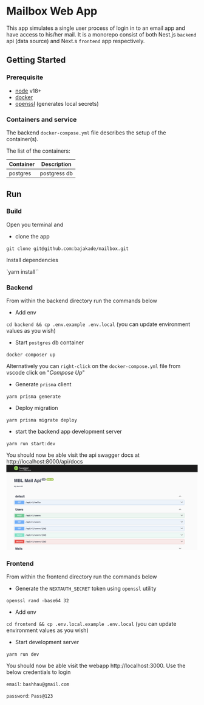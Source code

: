 # Mailbox Web App

This app simulates a single user process of login in to an email app and have access to his/her mail. It is a monorepo consist of both Nest.js `backend` api (data source) and Next.s `frontend` app respectively.

## Getting Started

### Prerequisite
- [node](https://nodejs.org/) v18+
- [docker](https://nodejs.org/)
- [openssl](https://www.openssl.org/) (generates local secrets)

### Containers and service
The backend `docker-compose.yml` file describes the setup of the container(s).

The list of the containers:

| Container	| Description  |
|-----------|--------------|
| postgres	| postgress db |


## Run

### Build
Open you terminal and

- clone the app

`git clone git@github.com:bajakade/mailbox.git`

Install dependencies

`yarn install``

### Backend
From within the backend directory run the commands below

- Add  env

`cd backend && cp .env.example .env.local` (you can update environment values as you wish)

- Start `postgres` db container

`docker composer up`

Alternatively you can `right-click` on the `docker-compose.yml` file from vscode click on "_Compose Up_"

- Generate `prisma` client

`yarn prisma generate`

- Deploy migration

`yarn prisma migrate deploy`

- start the backend app development server

`yarn run start:dev`

You should now be able visit the api swagger docs at http://localhost:8000/api/docs
![Swagger docs](<Screenshot 2024-06-30 at 09.10.48.png>)

### Frontend
From within the frontend directory run the commands below

- Generate the `NEXTAUTH_SECRET` token using `openssl` utility

`openssl rand -base64 32`

- Add  env

`cd frontend && cp .env.local.example .env.local` (you can update environment values as you wish)

- Start development server

`yarn run dev`

You should now be able visit the webapp http://localhost:3000. Use the below credentials to login

`email`: `bashhau@gmail.com`

`password`: `Pass@123`
